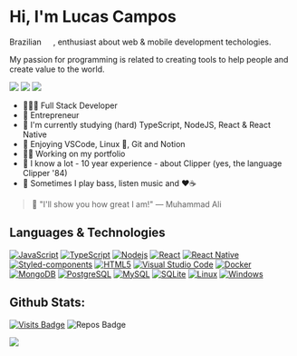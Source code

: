 <h1>Hi, I'm Lucas Campos</h1>

Brazilian <img src="https://image.flaticon.com/icons/svg/197/197386.svg" width="13"/> , enthusiast about web & mobile development techologies.

My passion for programming is related to creating tools to help people and create value to the world.

<a href="https://linkedin.com/in/lucasfdcampos"><img src="https://img.shields.io/badge/linkedin-0077B5.svg?style=for-the-badge&logo=linkedin&logoColor=white"></a>
<a href="https://instagram.com/ludcasfdcampos"><img src="https://img.shields.io/badge/instagram-E4405F.svg?style=for-the-badge&logo=instagram&logoColor=white"></a>
<a href="mailto:lucascampos.ads@gmail.com"><img src="https://img.shields.io/badge/e‑mail-D14836.svg?style=for-the-badge&logo=GMail&logoColor=white"></a>

<ul>
 <li>👨🏻‍💻 Full Stack Developer</li>
 <li>🏢 Entrepreneur</li>
 <li>🚀 I'm currently studying (hard) TypeScript, NodeJS, React & React Native</li>
 <li>🧭 Enjoying VSCode, Linux 🐧, Git and Notion</li>
 <li>💪🏻 Working on my portfolio</li>
 <li>🚢 I know a lot - 10 year experience - about Clipper (yes, the language Clipper '84)</li>
 <li>🎸 Sometimes I play bass, listen music and ❤️☕</li>
</ul>

> 🥊 "I'll show you how great I am!" 
― Muhammad Ali

## Languages & Technologies
[![JavaScript](https://img.shields.io/badge/-JavaScript-black?style=for-the-badge&logo=javascript&link=https://github.com/lucasfdcampos/)](https://github.com/lucasfdcampos/)
[![TypeScript](https://img.shields.io/badge/-TypeScript-007ACC?style=for-the-badge&logo=typescript&link=https://github.com/lucasfdcampos/)](https://github.com/lucasfdcampos/)
[![Nodejs](https://img.shields.io/badge/-Nodejs-black?style=for-the-badge&logo=Node.js&link=https://github.com/lucasfdcampos/)](https://github.com/lucasfdcampos/)
[![React](https://img.shields.io/badge/-React-black?style=for-the-badge&logo=react&link=https://github.com/lucasfdcampos/)](https://github.com/lucasfdcampos/)
[![React Native](https://img.shields.io/badge/-ReactNative-black?style=for-the-badge&logo=react)](https://github.com/lucasfdcampos/)
[![Styled-components](https://img.shields.io/badge/-Styled%20Components-pink?style=for-the-badge&logo=styled-components)](https://github.com/lucasfdcampos/)
[![HTML5](https://img.shields.io/badge/-HTML5-E34F26?style=for-the-badge&logo=html5&logoColor=white&link=https://github.com/lucasfdcampos/)](https://github.com/lucasfdcampos/)
[![Visual Studio Code](https://img.shields.io/badge/-Visual%20Studio%20Code-007ACC?style=for-the-badge&logo=VisualStudioCode&link=https://github.com/lucasfdcampos/)](https://github.com/lucasfdcampos/)
[![Docker](https://img.shields.io/badge/-Docker-black?style=for-the-badge&logo=docker&link=https://github.com/lucasfdcampos/)](https://github.com/lucasfdcampos/)
[![MongoDB](https://img.shields.io/badge/-MongoDB-black?style=for-the-badge&logo=mongodb&link=https://github.com/lucasfdcampos/)](https://github.com/lucasfdcampos/)
[![PostgreSQL](https://img.shields.io/badge/-PostgreSQL-336791?style=for-the-badge&logo=postgresql&link=https://github.com/lucasfdcampos/)](https://github.com/lucasfdcampos/)
[![MySQL](https://img.shields.io/badge/-MySQL-a0c4db?style=for-the-badge&logo=mysql&link=https://github.com/lucasfdcampos/)](https://github.com/lucasfdcampos/)
[![SQLite](https://img.shields.io/badge/-SQLite-003B57?style=for-the-badge&logo=sqlite&link=https://github.com/lucasfdcampos/)](https://github.com/lucasfdcampos/)
[![Linux](https://img.shields.io/badge/-Linux-333333?style=for-the-badge&logo=Linux&link=https://github.com/lucasfdcampos/)](https://github.com/lucasfdcampos/)
[![Windows](https://img.shields.io/badge/-Windows-0078D6?style=for-the-badge&logo=Windows&link=https://github.com/lucasfdcampos/)](https://github.com/lucasfdcampos/)


## Github Stats:

[![Visits Badge](https://badges.pufler.dev/visits/lucasfdcampos/lucasfdcampos?style=for-the-badge)](https://github.com/lucasfdcampos/lucasfdcampos)
![Repos Badge](https://badges.pufler.dev/repos/lucasfdcampos?style=for-the-badge)

<p>
 <!-- <img src = "https://github-readme-stats.vercel.app/api?username=lucasfdcampos&show_icons=true&theme=algolia&line_height=27"> -->
 <img align='center' src="https://github-readme-stats.vercel.app/api?username=lucasfdcampos&show_icons=true">
</p>

